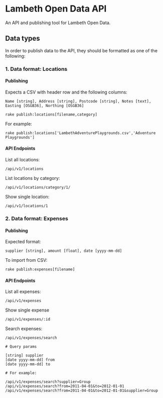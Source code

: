 # Lambeth Open Data API

An API and publishing tool for Lambeth Open Data.

## Data types

In order to publish data to the API, they should be formatted as one of the following:

### 1. Data format: Locations

#### Publishing

Expects a CSV with header row and the following columns:

    Name [string], Address [string], Postcode [string], Notes [text], Easting [OSGB36], Northing [OSGB36]

    rake publish:locations[filename,category]

For example:

	rake publish:locations['LambethAdventurePlaygrounds.csv','Adventure Playgrounds']

#### API Endpoints

List all locations:

    /api/v1/locations

List locations by category:

    /api/v1/locations/category/1/

Show single location:

    /api/v1/locations/1

### 2. Data format: Expenses

#### Publishing

Expected format:

    supplier [string], amount [float], date [yyyy-mm-dd]
    
To import from CSV:

    rake publish:expenses[filename]

#### API Endpoints

List all expenses:

    /api/v1/expenses

Show single expense

	/api/v1/expenses/:id

Search expenses:

	/api/v1/expenses/search

	# Query params

    [string] supplier
    [date yyyy-mm-dd] from
    [date yyyy-mm-dd] to

	# For example:

    /api/v1/expenses/search?supplier=Group
    /api/v1/expenses/search?from=2011-04-01&to=2012-01-01
	/api/v1/expenses/search?from=2011-04-01&to=2012-01-01&supplier=Group

